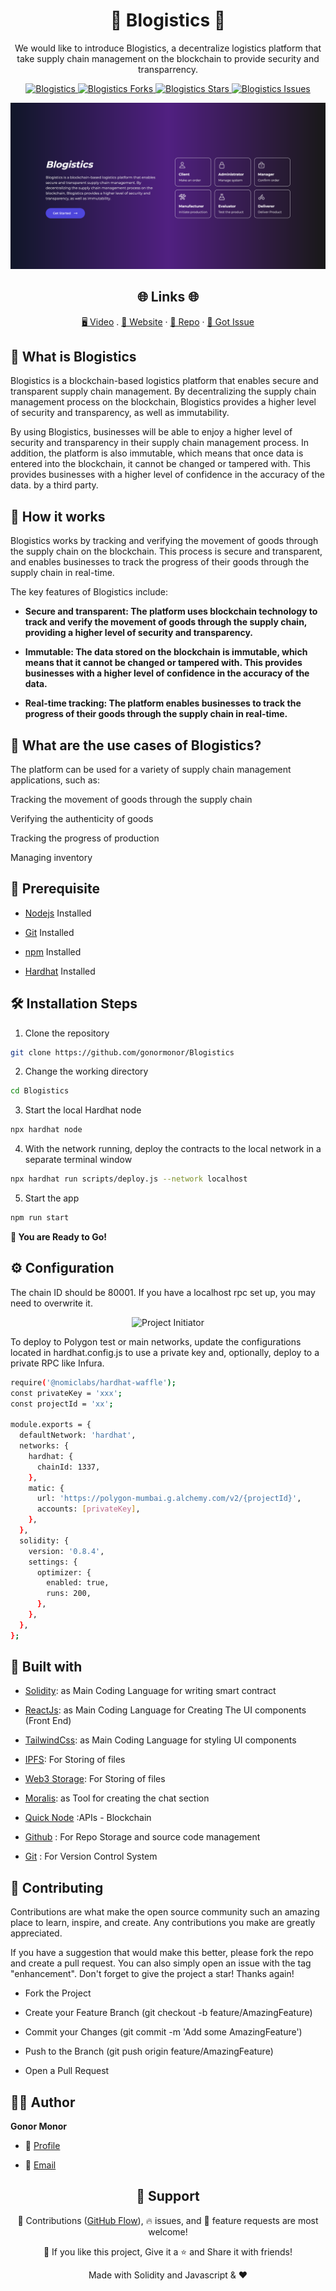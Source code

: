 <p align="center">

</p>
<h1 align="center">🌟 Blogistics 🌟</h1>
<p align="center">
We would like to introduce Blogistics, a decentralize logistics platform that take supply chain management on the blockchain to provide security and transparrency.
</p>

<p align="center">
<a href="https://github.com/gonormonor/Blogistics/blob/master/LICENSE" title="License">
<img src="https://img.shields.io/github/license/gonormonor/Blogistics" alt="Blogistics"/>
</a>
<a href="https://github.com/gonormonor/Blogistics/fork" title="Forks">
<img src="https://img.shields.io/github/forks/gonormonor/Blogistics" alt="Blogistics Forks"/>
</a>
<a href="https://github.com/gonormonor/Blogistics" title="Stars">
<img src="https://img.shields.io/github/stars/gonormonor/Blogistics" alt="Blogistics Stars"/>
</a>
<a href="https://img.shields.io/github/stars/gonormonor/Blogistics/issues" title="Issues">
<img src="  https://img.shields.io/github/issues/gonormonor/Blogistics" alt="Blogistics Issues"/>
</a>

</a>
</p>

<p align="center" title="Project Initiator"><img src="public/images/bchain.png" alt="Project Initiator"/></p>

<h2 align="center">🌐 Links 🌐</h2>
<p align="center">
    <a href="https://youtu.be/HYOplCkvvjM" title="">🖥️ Video</a>
    .
    <a href="https://blogistics.netlify.app/" title="">🔗 Website</a>
    ·
    <a href="https://github.com/gonormonor/Blogistics" title="">📂 Repo</a>
    ·
    <a href="https://github.com/gonormonor/Blogistics" title="🐛Report Bug/🎊Request Feature">🚀 Got Issue</a>
</p>

## 💪 What is Blogistics

Blogistics is a blockchain-based logistics platform that enables secure and transparent supply chain management. By decentralizing the supply chain management process on the blockchain, Blogistics provides a higher level of security and transparency, as well as immutability.

By using Blogistics, businesses will be able to enjoy a higher level of security and transparency in their supply chain management process. In addition, the platform is also immutable, which means that once data is entered into the blockchain, it cannot be changed or tampered with. This provides businesses with a higher level of confidence in the accuracy of the data. by a third party.

## 🚀 How it works

Blogistics works by tracking and verifying the movement of goods through the supply chain on the blockchain. This process is secure and transparent, and enables businesses to track the progress of their goods through the supply chain in real-time.

The key features of Blogistics include:

- **Secure and transparent: The platform uses blockchain technology to track and verify the movement of goods through the supply chain, providing a higher level of security and transparency.**

- **Immutable: The data stored on the blockchain is immutable, which means that it cannot be changed or tampered with. This provides businesses with a higher level of confidence in the accuracy of the data.**

- **Real-time tracking: The platform enables businesses to track the progress of their goods through the supply chain in real-time.**

## 🎊 What are the use cases of Blogistics?

The platform can be used for a variety of supply chain management applications, such as:

Tracking the movement of goods through the supply chain

Verifying the authenticity of goods

Tracking the progress of production

Managing inventory

## 🦋 Prerequisite

- [Nodejs](https://nodejs.org/en// "Node") Installed

- [Git](https://git-scm.com/ "Git OFficial") Installed

- [npm](https://www.npmjs.com/ "npm ") Installed

- [Hardhat](https://hardhat.org/ "Hardhat ") Installed

## 🛠️ Installation Steps

1. Clone the repository

```Bash
git clone https://github.com/gonormonor/Blogistics
```

2. Change the working directory

```Bash
cd Blogistics
```

3. Start the local Hardhat node

```Bash
npx hardhat node
```

4. With the network running, deploy the contracts to the local network in a separate terminal window

```Bash
npx hardhat run scripts/deploy.js --network localhost
```

5. Start the app

```Bash
npm run start
```

**🎇 You are Ready to Go!**

## ⚙️ Configuration

The chain ID should be 80001. If you have a localhost rpc set up, you may need to overwrite it.

<p align="center" title="Project Initiator"><img src="./src/assets/img/rpc.jpg" alt="Project Initiator"/></p>

To deploy to Polygon test or main networks, update the configurations located in hardhat.config.js to use a private key and, optionally, deploy to a private RPC like Infura.

```Bash
require('@nomiclabs/hardhat-waffle');
const privateKey = 'xxx';
const projectId = 'xx';

module.exports = {
  defaultNetwork: 'hardhat',
  networks: {
    hardhat: {
      chainId: 1337,
    },
    matic: {
      url: 'https://polygon-mumbai.g.alchemy.com/v2/{projectId}',
      accounts: [privateKey],
    },
  },
  solidity: {
    version: '0.8.4',
    settings: {
      optimizer: {
        enabled: true,
        runs: 200,
      },
    },
  },
};
```

## 👷 Built with

- [Solidity](https://docs.soliditylang.org/en/v0.8.17/ "Solidity"): as Main Coding Language for writing smart contract

- [ReactJs](https://reactjs.org/ "React Js"): as Main Coding Language for Creating The UI components (Front End)

- [TailwindCss](https://tailwindcss.com/ "Tailwind Css"): as Main Coding Language for styling UI components

- [IPFS](https://ipfs.tech/ "IPFS"): For Storing of files

- [Web3 Storage](https://www.google.com/search?q=web3storage "Web3 Storage"): For Storing of files

- [Moralis](https://moralis.io/ "Moralis"): as Tool for creating the chat section

- [Quick Node](https://www.quicknode.com "QuickNode") :APIs - Blockchain

- [Github](https://github.com/ "Github") : For Repo Storage and source code management

- [Git](https://git-scm.com/ "Git") : For Version Control System

## 📂 Contributing

Contributions are what make the open source community such an amazing place to learn, inspire, and create. Any contributions you make are greatly appreciated.

If you have a suggestion that would make this better, please fork the repo and create a pull request. You can also simply open an issue with the tag "enhancement". Don't forget to give the project a star! Thanks again!

- Fork the Project

- Create your Feature Branch (git checkout -b feature/AmazingFeature)

- Commit your Changes (git commit -m 'Add some AmazingFeature')

- Push to the Branch (git push origin feature/AmazingFeature)

- Open a Pull Request

## 🧑🏻 Author

**Gonor Monor**

- 🌌 [Profile](https://github.com/gonormonor "Gonor Monor")

- 🏮 [Email](gonormonor@gmail.com "Hi!")

<h2 align="center">🤝 Support</h2>

<p align="center">🎀 Contributions (<a href="https://guides.github.com/introduction/flow" title="GitHub flow">GitHub Flow</a>), 🔥 issues, and 🥮 feature requests are most welcome!</p>

<p align="center">💙 If you like this project, Give it a ⭐ and Share it with friends!</p>

<p align="center">Made with Solidity and Javascript & ❤️ </p>
